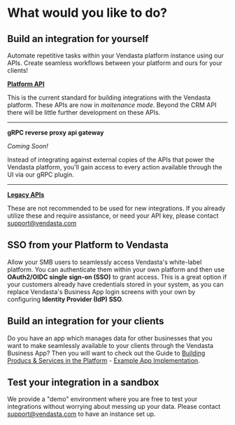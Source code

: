 # What would you like to do?

## Build an integration for yourself

Automate repetitive tasks within your Vendasta platform instance using our APIs. Create seamless workflows between your platform and ours for your clients!


**[Platform API](https://developers.vendasta.com/platform)**

This is the current standard for building integrations with the Vendasta platform. These APIs are now in *maitenance mode*. Beyond the CRM API there will be little further development on these APIs.

---

**gRPC reverse proxy api gateway**

*Coming Soon!*

Instead of integrating against external copies of the APIs that power the Vendasta platform, you'll gain access to every action available through the UI via our gRPC plugin. 


---

**[Legacy APIs](https://developers.vendasta.com/api/legacy)**

These are not recommended to be used for new integrations. If you already utilize these and require assistance, or need your API key, please contact support@vendasta.com

## SSO from your Platform to Vendasta
Allow your SMB users to seamlessly access Vendasta's white-label platform. You can authenticate them within your own platform and then use **OAuth2/OIDC single sign-on (SSO)** to grant access. This is a great option if your customers already have credentials stored in your system, as you can replace Vendasta's Business App login screens with your own by configuring **Identity Provider (IdP) SSO**. 

## Build an integration for your clients
Do you have an app which manages data for other businesses that you want to make seamlessly available to your clients through the Vendasta Business App? Then you will want to check out the Guide to [Building Producs & Services in the Platform](https://developers.vendasta.com/vendor/112210c5ddd88-configuring-your-products-and-services)  - [Example App Implementation](https://developers.vendasta.com/vendor/463ea876a888b-creating-new-vendor-application#creating-new-vendor-application).



## Test your integration in a sandbox
We provide a "demo" environment where you are free to test your integrations without worrying about messing up your data. Please contact support@vendasta.com to have an instance set up. 